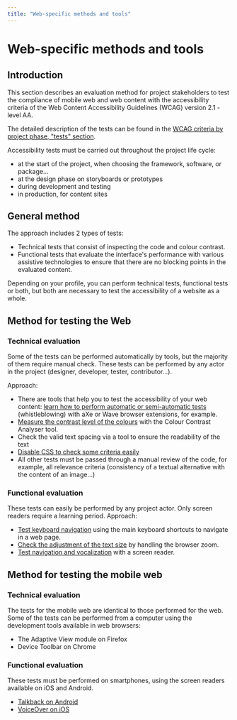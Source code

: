 ```yaml
---
title: "Web-specific methods and tools"
---
```


# Web-specific methods and tools

## Introduction
This section describes an evaluation method for project stakeholders to test the compliance of mobile web and web content with the accessibility criteria of the Web Content Accessibility Guidelines (WCAG) version 2.1 - level AA.  

The detailed description of the tests can be found in the [WCAG criteria by project phase, "tests" section](/en/web/test/).  

Accessibility tests must be carried out throughout the project life cycle:
- at the start of the project, when choosing the framework, software, or package...
- at the design phase on storyboards or prototypes
- during development and testing
- in production, for content sites

## General method
The approach includes 2 types of tests:
- Technical tests that consist of inspecting the code and colour contrast.
- Functional tests that evaluate the interface's performance with various <abbr>assistive technologies</abbr> to ensure that there are no blocking points in the evaluated content.  

Depending on your profile, you can perform technical tests, functional tests or both, but both are necessary to test the accessibility of a website as a whole.
## Method for testing the Web
### Technical evaluation 
Some of the tests can be performed automatically by tools, but the majority of them require manual check. These tests can be performed by any actor in the project (designer, developer, tester, contributor...).  

Approach:
- There are tools that help you to test the accessibility of your web content: [learn how to perform automatic or semi-automatic tests](./browser-extensions/) (whistleblowing) with aXe or Wave browser extensions, for example.
- [Measure the contrast level of the colours](./color-contrast-level/) with the Colour Contrast Analyser tool.
- Check the valid text spacing via a tool to ensure the readability of the text
- [Disable <abbr>CSS</abbr> to check some criteria easily](./css-deactivation/)
- All other tests must be passed through a manual review of the code, for example, all relevance criteria (consistency of a textual alternative with the content of an image...)

### Functional evaluation
These tests can easily be performed by any project actor. Only screen readers require a learning period.
Approach:
- [Test keyboard navigation](./keyboard-navigation/) using the main keyboard shortcuts to navigate in a web page.
- [Check the adjustment of the text size](./text-zoom/) by handling the browser zoom.
- [Test navigation and vocalization](./navigating-with-a-screen-reader/) with a screen reader.

## Method for testing the mobile web
### Technical evaluation
The tests for the mobile web are identical to those performed for the web. Some of the tests can be performed from a computer using the development tools available in web browsers:
- The Adaptive View module on Firefox
- Device Toolbar on Chrome

### Functional evaluation
These tests must be performed on smartphones, using the screen readers available on iOS and Android.
- [Talkback on Android](/en/mobile/android/talkback/)
- [VoiceOver on iOS](/en/mobile/ios/voiceover/)

